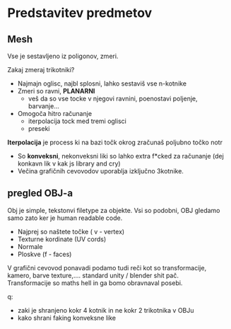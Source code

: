 # Predstavitev predmetov
## Mesh
Vse je sestavljeno iz poligonov, zmeri.  

Zakaj zmeraj trikotniki?
- Najmajn oglisc, najbl splosni, lahko sestaviš vse n-kotnike
- Zmeri so ravni, **PLANARNI**
  - veš da so vse tocke v njegovi ravnini, poenostavi poljenje, barvanje...
- Omogoča hitro računanje
  - iterpolacija tock med tremi oglisci
  - preseki

**Iterpolacija** je process ki na bazi točk okrog zračunaš poljubno točko notr

- So **konveksni**, nekonveksni liki so lahko extra f*cked za računanje (dej konkavn lik v kak js library and cry)
- Večina grafičnih cevovodov uporablja izključno 3kotnike.

## pregled OBJ-a
Obj je simple, tekstonvi filetype za objekte. Vsi so podobni, OBJ gledamo samo zato ker je human readable code.
- Najprej so naštete točke ( v - vertex)
- Texturne kordinate (UV cords)
- Normale
- Ploskve (f - faces)

V grafični cevovod ponavadi podamo tudi reči kot so transformacije, kamero, barve texture,.... standard unity / blender shit pač.  
Transformacije so maths hell in ga bomo obravnaval posebi.



q:
- zaki je shranjeno kokr 4 kotnik in ne kokr 2 trikotnika v OBJu
- kako shrani faking konveksne like